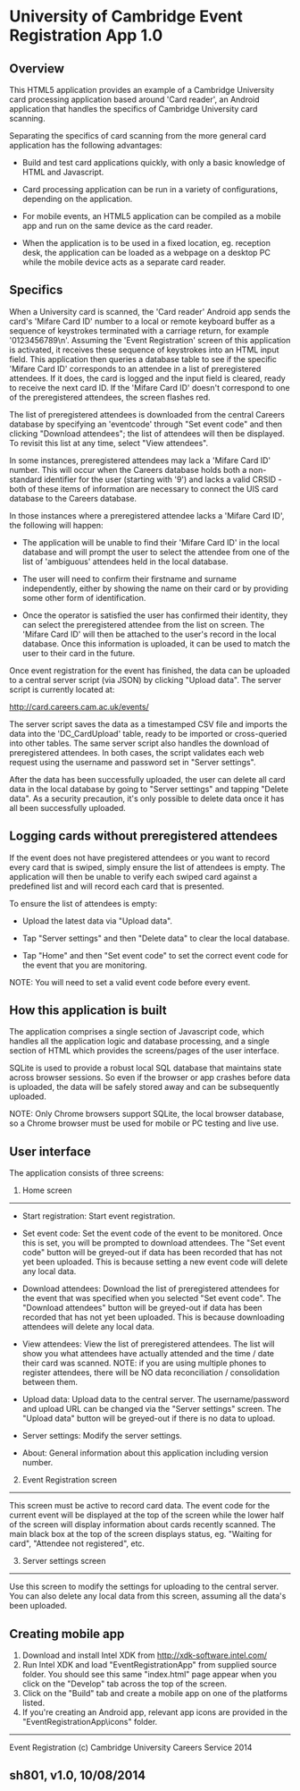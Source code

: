 University of Cambridge Event Registration App 1.0
==================================================

Overview
--------
This HTML5 application provides an example of a Cambridge University card 
processing application based around 'Card reader', an Android application that 
handles the specifics of Cambridge University card scanning. 

Separating the specifics of card scanning from the more general card 
application has the following advantages:

- Build and test card applications quickly, with only a basic knowledge 
of HTML and Javascript. 

- Card processing application can be run in a variety of configurations, 
depending on the application. 

- For mobile events, an HTML5 application can be compiled as a mobile app and 
run on the same device as the card reader. 

- When the application is to be used in a fixed location, eg. reception desk, 
the application can be loaded as a webpage on a desktop PC while the mobile 
device acts as a separate card reader. 


Specifics
---------
When a University card is scanned, the 'Card reader' Android app sends the 
card's 'Mifare Card ID' number to a local or remote keyboard buffer as 
a sequence of keystrokes terminated with a carriage return, for example 
'0123456789\n'. Assuming the 'Event Registration' screen of this application 
is activated, it receives these sequence of keystrokes into an HTML input 
field. This application then queries a database table to see if the specific 
'Mifare Card ID' corresponds to an attendee in a list of preregistered 
attendees. If it does, the card is logged and the input field is cleared, 
ready to receive the next card ID. If the 'Mifare Card ID' doesn't 
correspond to one of the preregistered attendees, the screen flashes red.

The list of preregistered attendees is downloaded from the central Careers 
database by specifying an 'eventcode' through "Set event code" and then 
clicking "Download attendees"; the list of attendees will then be 
displayed. To revisit this list at any time, select "View attendees".

In some instances, preregistered attendees may lack a 'Mifare Card ID' 
number. This will occur when the Careers database holds both a 
non-standard identifier for the user (starting with '9') and lacks a 
valid CRSID - both of these items of information are necessary to 
connect the UIS card database to the Careers database. 

In those instances where a preregistered attendee lacks a 'Mifare Card 
ID', the following will happen:

- The application will be unable to find their 'Mifare Card ID' in the 
local database and will prompt the user to select the attendee from 
one of the list of 'ambiguous' attendees held in the local database. 

- The user will need to confirm their firstname and surname independently, 
either by showing the name on their card or by providing some other form 
of identification.

- Once the operator is satisfied the user has confirmed their identity, 
they can select the preregistered attendee from the list on screen. The 
'Mifare Card ID' will then be attached to the user's record in the 
local database. Once this information is uploaded, it can be used to 
match the user to their card in the future.

Once event registration for the event has finished, the data can be 
uploaded to a central server script (via JSON) by clicking "Upload data". 
The server script is currently located at:

http://card.careers.cam.ac.uk/events/
 
The server script saves the data as a timestamped CSV file and 
imports the data into the 'DC_CardUpload' table, ready to be imported 
or cross-queried into other tables. The same server script also handles 
the download of preregistered attendees. In both cases, the script 
validates each web request using the username and password set in 
"Server settings".

After the data has been successfully uploaded, the user can delete all card 
data in the local database by going to "Server settings" and tapping 
"Delete data". As a security precaution, it's only possible to delete data 
once it has all been successfully uploaded.


Logging cards without preregistered attendees
---------------------------------------------
If the event does not have pregistered attendees or you want to record 
every card that is swiped, simply ensure the list of attendees is empty. 
The application will then be unable to verify each swiped card against 
a predefined list and will record each card that is presented.

To ensure the list of attendees is empty:

- Upload the latest data via "Upload data".

- Tap "Server settings" and then "Delete data" to clear the local database.

- Tap "Home" and then "Set event code" to set the correct event code for 
the event that you are monitoring. 

NOTE: You will need to set a valid event code before every event.


How this application is built
-----------------------------
The application comprises a single section of Javascript code, which 
handles all the application logic and database processing, and a single 
section of HTML which provides the screens/pages of the user interface. 

SQLite is used to provide a robust local SQL database that maintains state 
across browser sessions. So even if the browser or app crashes before data 
is uploaded, the data will be safely stored away and can be subsequently 
uploaded.

NOTE: Only Chrome browsers support SQLite, the local browser database, so 
a Chrome browser must be used for mobile or PC testing and live use.


User interface
--------------
The application consists of three screens:

1. Home screen
--------------

- Start registration: Start event registration.

- Set event code: Set the event code of the event to be monitored. 
Once this is set, you will be prompted to download attendees. The 
"Set event code" button will be greyed-out if data has been recorded that 
has not yet been uploaded. This is because setting a new event code will 
delete any local data.

- Download attendees: Download the list of preregistered attendees 
for the event that was specified when you selected "Set event code". The 
"Download attendees" button will be greyed-out if data has been recorded 
that has not yet been uploaded. This is because downloading attendees will 
delete any local data.

- View attendees: View the list of preregistered attendees. The 
list will show you what attendees have actually attended and the time 
/ date their card was scanned. NOTE: if you are using multiple phones to 
register attendees, there will be NO data reconciliation / consolidation 
between them.

- Upload data: Upload data to the central server. The username/password 
and upload URL can be changed via the "Server settings" screen. The 
"Upload data" button will be greyed-out if there is no data to upload.

- Server settings: Modify the server settings.

- About: General information about this application including version 
number.

2. Event Registration screen
----------------------------
This screen must be active to record card data. The event code for the 
current event will be displayed at the top of the screen while the lower 
half of the screen will display information about cards recently scanned. 
The main black box at the top of the screen displays status, eg. "Waiting 
for card", "Attendee not registered", etc.

3. Server settings screen
-------------------------
Use this screen to modify the settings for uploading to the central 
server. You can also delete any local data from this screen, assuming 
all the data's been uploaded.


Creating mobile app
-------------------
1. Download and install Intel XDK from http://xdk-software.intel.com/
2. Run Intel XDK and load "EventRegistrationApp" from supplied source folder. 
You should see this same "index.html" page appear when you click on the 
"Develop" tab across the top of the screen.
3. Click on the "Build" tab and create a mobile app on one of the platforms 
listed.
4. If you're creating an Android app, relevant app icons are provided in the 
"EventRegistrationApp\icons" folder.

-------------------------------------------------------------------------------
Event Registration (c) Cambridge University Careers Service 2014

sh801, v1.0, 10/08/2014
-------------------------------------------------------------------------------
